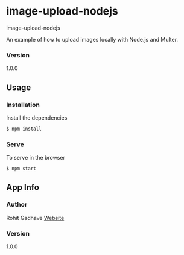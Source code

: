 # image-upload-nodejs
image-upload-nodejs

An example of how to upload images locally with Node.js and Multer.

### Version
1.0.0

## Usage

### Installation

Install the dependencies

```sh
$ npm install
```

### Serve
To serve in the browser

```sh
$ npm start
```

## App Info

### Author

Rohit Gadhave
[Website](http://www.rohitg.tech)

### Version

1.0.0


